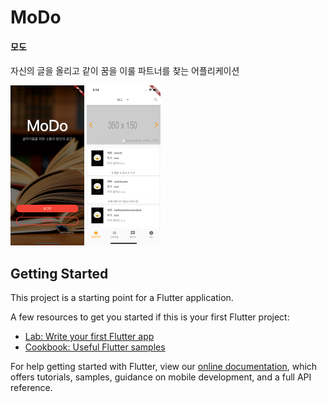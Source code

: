 # MoDo 

#### 모도

자신의 글을 올리고 같이 꿈을 이룰 파트너를 찾는 어플리케이션

<img src="README.assets/Simulator Screen Shot - iPhone 11 Pro - 2020-05-19 at 17.14.38.png" style="zoom:25%;" />   <img src="README.assets/Simulator Screen Shot - iPhone 11 Pro - 2020-05-19 at 17.14.29.png" alt="Simulator Screen Shot - iPhone 11 Pro - 2020-05-19 at 17.14.29" style="zoom:25%;" />

## Getting Started

This project is a starting point for a Flutter application.

A few resources to get you started if this is your first Flutter project:

- [Lab: Write your first Flutter app](https://flutter.dev/docs/get-started/codelab)
- [Cookbook: Useful Flutter samples](https://flutter.dev/docs/cookbook)

For help getting started with Flutter, view our
[online documentation](https://flutter.dev/docs), which offers tutorials,
samples, guidance on mobile development, and a full API reference.